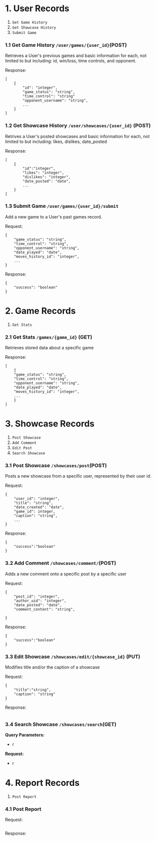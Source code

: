# 1. User Records
1. ```Get Game History```
2. ```Get Showcase History```
3. ```Submit Game```

### 1.1 Get Game History ```/user/games/{user_id}```(POST)
Retrieves a User's previous games and basic information for each, not limited to but including: id, win/loss, time controls, and opponent.

Response:
```
[
    {
        "id": "integer",
        "game_status": "string",
        "time_control": "string"
        "opponent_username": "string",
        ...
    }
]
```


### 1.2 Get Showcase History ```/user/showcases/{user_id}``` (POST)
Retrives a User's posted showcases and basic information for each, not limited to but including: likes, dislikes, date_posted

Response:
```
[
    {
        "id":"integer",
        "likes": "integer",
        "dislikes": "integer",
        "date_posted": "date",
        ...
    }
]
```

### 1.3 Submit Game ```/user/games/{user_id}/submit```
Add a new game to a User's past games record.

Request:
```
{
    "game_status": "string",
    "time_control": "string",
    "opponent_username": "string",
    "date_played": "date",
    "moves_history_id": "integer",
    ...
}
```

Response:
```
{
    "success": "boolean"
}
```



# 2. Game Records
1. ```Get Stats```

### 2.1 Get Stats ```/games/{game_id}``` (GET)
Retrieves stored data about a specific game

Response:
```
[
    {
    "game_status": "string",
    "time_control": "string",
    "opponent_username": "string",
    "date_played": "date",
    "moves_history_id": "integer",
    ...
    }
]
```


# 3. Showcase Records
1. ```Post Showcase```
2. ```Add Comment```
3. ```Edit Post```
4. ```Search Showcase```

### 3.1 Post Showcase ```/showcases/post```(POST)
Posts a new showcase from a specific user, represented by their user id.

Request:
```
{
    "user_id": "integer",
    "title": "string",
    "date_created": "date",
    "game_id": integer,
    "caption": "string",
    ...
}
```

Response:
```
{
    "success":"boolean"
}
```

### 3.2 Add Comment ```/showcases/comment/```(POST)
Adds a new comment onto a specific post by a specific user

Request:
```
{
    "post_id": "integer",
    "author_uid": "integer",
    "date_posted": "date",
    "comment_content": "string",

}
```

Response:
```
{
    "success":"boolean"
}
```

### 3.3 Edit Showcase ```/showcases/edit/{showcase_id}``` (PUT)
Modifies title and/or the caption of a showcase

Request:
```
{
    "title":"string",
    "caption": "string"
}
```

Response:
```
```


### 3.4 Search Showcase ```/showcases/search```(GET)
**Query Parameters:**
- r

**Request:**
- r

# 4. Report Records
1. ```Post Report```

### 4.1 Post Report
Request:
```
```

Response:
```
```
